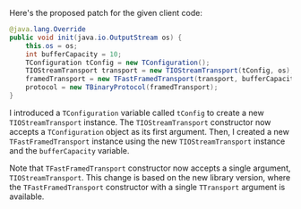 Here's the proposed patch for the given client code:

```java
@java.lang.Override
public void init(java.io.OutputStream os) {
    this.os = os;
    int bufferCapacity = 10;
    TConfiguration tConfig = new TConfiguration();
    TIOStreamTransport transport = new TIOStreamTransport(tConfig, os);
    framedTransport = new TFastFramedTransport(transport, bufferCapacity);
    protocol = new TBinaryProtocol(framedTransport);
}
```

I introduced a `TConfiguration` variable called `tConfig` to create a new `TIOStreamTransport` instance. The `TIOStreamTransport` constructor now accepts a `TConfiguration` object as its first argument. Then, I created a new `TFastFramedTransport` instance using the new `TIOStreamTransport` instance and the `bufferCapacity` variable.

Note that `TFastFramedTransport` constructor now accepts a single argument, `TIOStreamTransport`. This change is based on the new library version, where the `TFastFramedTransport` constructor with a single `TTransport` argument is available.